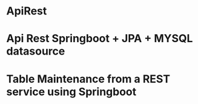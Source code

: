 # ApiRest
# Api Rest Springboot + JPA + MYSQL datasource
# Table Maintenance from a REST service using Springboot

